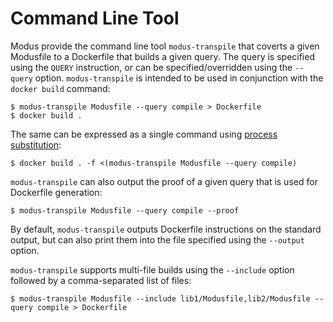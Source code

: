 # Command Line Tool

Modus provide the command line tool `modus-transpile` that coverts a given Modusfile to a Dockerfile that builds a given query. The query is specified using the `QUERY` instruction, or can be specified/overridden using the `--query` option. `modus-transpile` is intended to be used in conjunction with the `docker build` command:

    $ modus-transpile Modusfile --query compile > Dockerfile
    $ docker build .

The same can be expressed as a single command using [process substitution](https://www.gnu.org/software/bash/manual/html_node/Process-Substitution.html):

    $ docker build . -f <(modus-transpile Modusfile --query compile)
    
`modus-transpile` can also output the proof of a given query that is used for Dockerfile generation:

    $ modus-transpile Modusfile --query compile --proof

By default, `modus-transpile` outputs Dockerfile instructions on the standard output, but can also print them into the file specified using the `--output` option.

`modus-transpile` supports multi-file builds using the `--include` option followed by a comma-separated list of files:

    $ modus-transpile Modusfile --include lib1/Modusfile,lib2/Modusfile --query compile > Dockerfile


